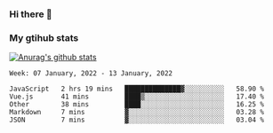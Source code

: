 ### Hi there 👋

### My gtihub stats

[![Anurag's github stats](https://github-readme-stats.vercel.app/api?username=gaozhidong)](https://github.com/gaozhidong/github-readme-stats)

<!--START_SECTION:waka-->
```text
Week: 07 January, 2022 - 13 January, 2022

JavaScript   2 hrs 19 mins   ██████████████▓░░░░░░░░░░   58.90 % 
Vue.js       41 mins         ████▒░░░░░░░░░░░░░░░░░░░░   17.40 % 
Other        38 mins         ████░░░░░░░░░░░░░░░░░░░░░   16.25 % 
Markdown     7 mins          ▓░░░░░░░░░░░░░░░░░░░░░░░░   03.28 % 
JSON         7 mins          ▓░░░░░░░░░░░░░░░░░░░░░░░░   03.04 % 
```
<!--END_SECTION:waka-->